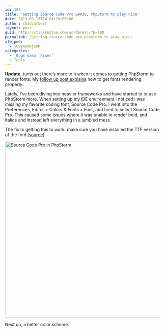 ```yaml
---
id: 108
title: 'Getting Source Code Pro &#038; PhpStorm to play nice'
date: 2013-09-19T14:04:18+00:00
author: chadcarbert
layout: post
guid: http://sticksnglue.com/wordpress/?p=108
permalink: /getting-source-code-pro-phpstorm-to-play-nice/
sfw_pwd:
  - jCwyXwVNj6OM
categories:
  - 'Bugs &amp; Fixes'
  - Tools
---
```

**Update**, turns out there&#8217;s more to it when it comes to getting PhpStorm to render fonts. My [follow up post explains](http://sticksnglue.com/?p=112 "Source Code Pro & PhpStorm, the plot thickens") how to get fonts rendering properly.

Lately, I&#8217;ve been diving into heavier frameworks and have started to to use PhpStorm more. When setting up my IDE environment I noticed I was missing my favorite coding font, Source Code Pro. I went into the Preferences, Editor > Colors & Fonts > Font, and tried to select Source Code Pro. This caused some issues where it was unable to render bold, and italics and instead left everything in a jumbled mess.

The fix to getting this to work: make sure you have installed the TTF version of the font ([source](http://youtrack.jetbrains.com/issue/IDEA-93404 "Source Code Pro - Font Rendering Issue")).

<img class="alignnone size-full wp-image-109" alt="Source Code Pro in PhpStorm" src="http://sticksnglue.com/uploads/2013/09/source-code-pro.jpg" width="861" height="572" srcset="http://www.sticksnglue.com/wordpress/../uploads/2013/09/source-code-pro.jpg 861w, http://www.sticksnglue.com/wordpress/../uploads/2013/09/source-code-pro-300x199.jpg 300w, http://www.sticksnglue.com/wordpress/../uploads/2013/09/source-code-pro-624x414.jpg 624w" sizes="(max-width: 861px) 100vw, 861px" /> 

Next up, a better color scheme.